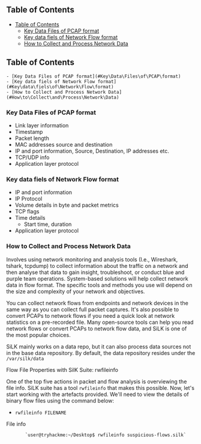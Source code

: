 ## Table of Contents

  - [Table of Contents](#Table\of\Contents)
    - [Key Data Files of PCAP format](#Key\Data\Files\of\PCAP\format)
    - [Key data fiels of Network Flow format](#Key\data\fiels\of\Network\Flow\format)
    - [How to Collect and Process Network Data](#How\to\Collect\and\Process\Network\Data)

## Table of Contents

    - [Key Data Files of PCAP format](#Key\Data\Files\of\PCAP\format)
    - [Key data fiels of Network Flow format](#Key\data\fiels\of\Network\Flow\format)
    - [How to Collect and Process Network Data](#How\to\Collect\and\Process\Network\Data)


### Key Data Files of PCAP format
- Link layer information
- Timestamp
- Packet length
- MAC addresses source and destination
- IP and port information, Source, Destination, IP addresses etc.
- TCP/UDP info
- Application layer protocol

### Key data fiels of Network Flow format
- IP and port information
- IP Protocol
- Volume details in byte and packet metrics
- TCP flags
- Time details
	- Start time, duration
- Application layer protocol

### How to Collect and Process Network Data
Involves using network monitoring and analysis tools (I.e., Wireshark, tshark, tcpdump) to collect information about the traffic on a network and then analyse that data to gain insight, troubleshoot, or conduct blue and purple team operations. System-based solutions will  help collect network data in flow format. The specific tools and methods you use will depend on the size and complexity of your network and objectives.


You can collect network flows from endpoints and network devices in the same way as you can collect full packet captures. It's also possible to convert PCAPs to network flows if you need a quick look at network statistics on a pre-recorded file. Many open-source tools can help you read network flows or convert PCAPs to network flow data, and SiLK is one of the most popular choices.


SiLK mainly works on a data repo, but it can also process data sources not in the base data repository. By default, the data repository resides under the `/var/silk/data`

Flow File Properties with SilK Suite: rwfileinfo

One of the top five actions in packet and flow analysis is overviewing the file info. SiLK suite has a tool `rwfileinfo` that makes this possible. Now, let's start working with the artefacts provided. We'll need to view the details of binary flow files using the command below:  

- `rwfileinfo FILENAME`

File info

           `user@tryhackme:~/Desktop$ rwfileinfo suspicious-flows.silk`
 






